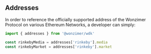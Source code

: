 ## Addresses

In order to reference the officially supported address of the Wonzimer Protocol on various Ethereum Networks, a developer can simply:

```typescript
import { addresses } from '@wonzimer/wdk'

const rinkebyMedia = addresses['rinkeby'].media
const rinkebyMarket = addresses['rinkeby'].market
```
